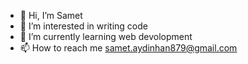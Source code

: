 - 👋 Hi, I’m Samet
- 👀 I’m interested in writing code
- 🌱 I’m currently learning web devolopment
- 📫 How to reach me samet.aydinhan879@gmail.com

<!---
SametAydinhan/SametAydinhan is a ✨ special ✨ repository because its `README.md` (this file) appears on your GitHub profile.
You can click the Preview link to take a look at your changes.
--->
